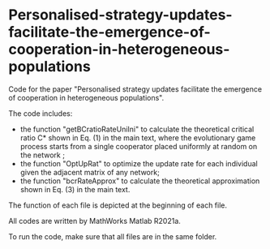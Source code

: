 # Personalised-strategy-updates-facilitate-the-emergence-of-cooperation-in-heterogeneous-populations


Code for the paper "Personalised strategy updates facilitate the emergence of cooperation in heterogeneous populations".

The code includes:

- the function "getBCratioRateUniIni" to calculate the theoretical critical ratio C* shown in Eq. (1) in the main text, where the evolutionary game process starts from a single cooperator placed uniformly at random on the network ;
- the function "OptUpRat" to optimize the update rate for each individual given the adjacent matrix of any network;
- the function "bcrRateApprox" to calculate the theoretical approximation shown in Eq. (3) in the main text.

The function of each file is depicted at the beginning of each file.

All codes are written by MathWorks Matlab R2021a.

To run the code, make sure that all files are in the same folder.

